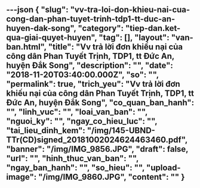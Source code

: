 ---json
{
    "slug": "vv-tra-loi-don-khieu-nai-cua-cong-dan-phan-tuyet-trinh-tdp1-tt-duc-an-huyen-dak-song",
    "category": "tiep-dan.ket-qua-giai-quyet-huyen",
    "tag": [],
    "layout": "van-ban.html",
    "title": "Vv trả lời đơn khiếu nại của công dân Phan Tuyết Trịnh, TDP1, tt Đức An, huyện Đắk Song",
    "description": "",
    "date": "2018-11-20T03:40:00.000Z",
    "so": "",
    "permalink": true,
    "trich_yeu": "Vv trả lời đơn khiếu nại của công dân Phan Tuyết Trịnh, TDP1, tt Đức An, huyện Đắk Song",
    "co_quan_ban_hanh": "",
    "linh_vuc": "",
    "loai_van_ban": "",
    "nguoi_ky": "",
    "ngay_co_hieu_luc": "",
    "tai_lieu_dinh_kem": "/img/145-UBND-TTr(CD)signed_20181002024624463460.pdf",
    "banner": "/img/IMG_9856.JPG",
    "draft": false,
    "url": "",
    "hinh_thuc_van_ban": "",
    "ngay_ban_hanh": "",
    "so_hieu": "",
    "upload-image": "/img/IMG_9860.JPG",
    "__content__": ""
}
---
<p><img alt="" src="/img/IMG_9856.JPG" /></p>

<p><img alt="" src="/img/IMG_9857.JPG" /></p>

<p><img alt="" src="/img/IMG_9858.JPG" /></p>

<p><img alt="" src="/img/IMG_9859.JPG" /></p>

<p><img alt="" src="/img/IMG_9860.JPG" /></p>
